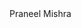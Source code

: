 <!DOCTYPE html>
<html lang="en">
<head>
    <meta charset="UTF-8">
    <meta name="viewport" content="width=device-width, initial-scale=1.0">
    <title>Praneel Mishra</title>
</head>
<body>
    Praneel Mishra
</body>
</html>
